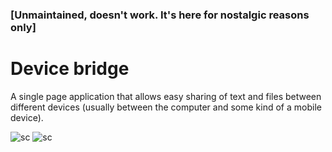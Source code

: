 ### [Unmaintained, doesn't work. It's here for nostalgic reasons only]

# Device bridge

A single page application that allows easy sharing of text and files between different devices (usually between the computer and some kind of a mobile device).

![sc](https://i.imgur.com/XSDsiqu.png)
![sc](https://i.imgur.com/5LHibQo.png)
